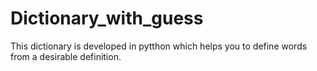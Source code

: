 # Dictionary_with_guess
This dictionary is developed in pytthon which helps you to define words from a desirable definition.
